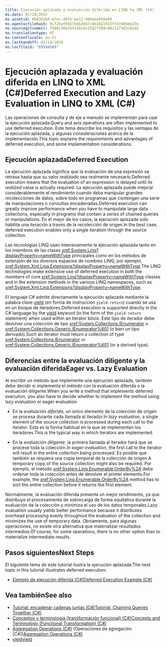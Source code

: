 ```yaml
---
title: Ejecución aplazada y evaluación diferida en LINQ to XML (C#)
ms.date: 07/20/2015
ms.assetid: 8683d1b4-b7ec-407b-be12-906ebe958a09
ms.openlocfilehash: 9cf28afb5b7b8b3047c8b1b21915ffe7409eb25e
ms.sourcegitcommit: 7588136e355e10cbc2582f389c90c127363c02a5
ms.translationtype: HT
ms.contentlocale: es-ES
ms.lasthandoff: 03/14/2020
ms.locfileid: "69594569"
---
```

# <a name="deferred-execution-and-lazy-evaluation-in-linq-to-xml-c"></a><span data-ttu-id="4de37-102">Ejecución aplazada y evaluación diferida en LINQ to XML (C#)</span><span class="sxs-lookup"><span data-stu-id="4de37-102">Deferred Execution and Lazy Evaluation in LINQ to XML (C#)</span></span>
<span data-ttu-id="4de37-103">Las operaciones de consulta y de eje a menudo se implementan para usar la ejecución aplazada.</span><span class="sxs-lookup"><span data-stu-id="4de37-103">Query and axis operations are often implemented to use deferred execution.</span></span> <span data-ttu-id="4de37-104">Este tema describe los requisitos y las ventajas de la ejecución aplazada, y algunas consideraciones acerca de la implementación.</span><span class="sxs-lookup"><span data-stu-id="4de37-104">This topic explains the requirements and advantages of deferred execution, and some implementation considerations.</span></span>  
  
## <a name="deferred-execution"></a><span data-ttu-id="4de37-105">Ejecución aplazada</span><span class="sxs-lookup"><span data-stu-id="4de37-105">Deferred Execution</span></span>  
 <span data-ttu-id="4de37-106">La ejecución aplazada significa que la evaluación de una expresión se retrasa hasta que su valor *realizado* sea realmente necesario.</span><span class="sxs-lookup"><span data-stu-id="4de37-106">Deferred execution means that the evaluation of an expression is delayed until its *realized* value is actually required.</span></span> <span data-ttu-id="4de37-107">La ejecución aplazada puede mejorar considerablemente el rendimiento cuando deba manipular grandes recolecciones de datos, sobre todo en programas que contengan una serie de manipulaciones o consultas encadenadas.</span><span class="sxs-lookup"><span data-stu-id="4de37-107">Deferred execution can greatly improve performance when you have to manipulate large data collections, especially in programs that contain a series of chained queries or manipulations.</span></span> <span data-ttu-id="4de37-108">En el mejor de los casos, la ejecución aplazada solo habilita una iteración a través de la recolección de origen.</span><span class="sxs-lookup"><span data-stu-id="4de37-108">In the best case, deferred execution enables only a single iteration through the source collection.</span></span>  
  
 <span data-ttu-id="4de37-109">Las tecnologías LINQ usan intensivamente la ejecución aplazada tanto en los miembros de las clases <xref:System.Linq?displayProperty=nameWithType> principales como en los métodos de extensión de los diversos espacios de nombres LINQ, por ejemplo, <xref:System.Xml.Linq.Extensions?displayProperty=nameWithType>.</span><span class="sxs-lookup"><span data-stu-id="4de37-109">The LINQ technologies make extensive use of deferred execution in both the members of core <xref:System.Linq?displayProperty=nameWithType> classes and in the extension methods in the various LINQ namespaces, such as <xref:System.Xml.Linq.Extensions?displayProperty=nameWithType>.</span></span>  
  
 <span data-ttu-id="4de37-110">El lenguaje C# admite directamente la ejecución aplazada mediante la palabra clave [yield](../../../language-reference/keywords/yield.md) (en forma de instrucción `yield-return`) cuando se usa en un bloque de iteradores.</span><span class="sxs-lookup"><span data-stu-id="4de37-110">Deferred execution is supported directly in the C# language by the [yield](../../../language-reference/keywords/yield.md) keyword (in the form of the `yield-return` statement) when used within an iterator block.</span></span> <span data-ttu-id="4de37-111">Este tipo de iterador debe devolver una colección de tipo <xref:System.Collections.IEnumerator> o <xref:System.Collections.Generic.IEnumerator%601> (o bien un tipo derivado).</span><span class="sxs-lookup"><span data-stu-id="4de37-111">Such an iterator must return a collection of type <xref:System.Collections.IEnumerator> or <xref:System.Collections.Generic.IEnumerator%601> (or a derived type).</span></span>  
  
## <a name="eager-vs-lazy-evaluation"></a><span data-ttu-id="4de37-112">Diferencias entre la evaluación diligente y la evaluación diferida</span><span class="sxs-lookup"><span data-stu-id="4de37-112">Eager vs. Lazy Evaluation</span></span>  
 <span data-ttu-id="4de37-113">Al escribir un método que implemente una ejecución aplazada, también debe decidir si implementa el método con la evaluación diferida o la evaluación diligente.</span><span class="sxs-lookup"><span data-stu-id="4de37-113">When you write a method that implements deferred execution, you also have to decide whether to implement the method using lazy evaluation or eager evaluation.</span></span>  
  
- <span data-ttu-id="4de37-114">En la *evaluación diferida*, un único elemento de la colección de origen se procesa durante cada llamada al iterador.</span><span class="sxs-lookup"><span data-stu-id="4de37-114">In *lazy evaluation*, a single element of the source collection is processed during each call to the iterator.</span></span> <span data-ttu-id="4de37-115">Esta es la forma habitual en la que se implementan los iteradores.</span><span class="sxs-lookup"><span data-stu-id="4de37-115">This is the typical way in which iterators are implemented.</span></span>  
  
- <span data-ttu-id="4de37-116">En la *evaluación diligente*, la primera llamada al iterador hará que se procese toda la colección.</span><span class="sxs-lookup"><span data-stu-id="4de37-116">In *eager evaluation*, the first call to the iterator will result in the entire collection being processed.</span></span> <span data-ttu-id="4de37-117">Es posible que también se requiera una copia temporal de la colección de origen.</span><span class="sxs-lookup"><span data-stu-id="4de37-117">A temporary copy of the source collection might also be required.</span></span> <span data-ttu-id="4de37-118">Por ejemplo, el método <xref:System.Linq.Enumerable.OrderBy%2A> debe ordenar toda la colección antes de devolver el primer elemento.</span><span class="sxs-lookup"><span data-stu-id="4de37-118">For example, the <xref:System.Linq.Enumerable.OrderBy%2A> method has to sort the entire collection before it returns the first element.</span></span>  
  
 <span data-ttu-id="4de37-119">Normalmente, la evaluación diferida presenta un mejor rendimiento, ya que distribuye el procesamiento de sobrecarga de forma equitativa durante la evaluación de la colección y minimiza el uso de los datos temporales.</span><span class="sxs-lookup"><span data-stu-id="4de37-119">Lazy evaluation usually yields better performance because it distributes overhead processing evenly throughout the evaluation of the collection and minimizes the use of temporary data.</span></span> <span data-ttu-id="4de37-120">Obviamente, para algunas operaciones, no existe otra alternativa que materializar resultados intermedios.</span><span class="sxs-lookup"><span data-stu-id="4de37-120">Of course, for some operations, there is no other option than to materialize intermediate results.</span></span>  
  
## <a name="next-steps"></a><span data-ttu-id="4de37-121">Pasos siguientes</span><span class="sxs-lookup"><span data-stu-id="4de37-121">Next Steps</span></span>  
 <span data-ttu-id="4de37-122">El siguiente tema de este tutorial ilustra la ejecución aplazada:</span><span class="sxs-lookup"><span data-stu-id="4de37-122">The next topic in this tutorial illustrates deferred execution:</span></span>  
  
- [<span data-ttu-id="4de37-123">Ejemplo de ejecución diferida (C#)</span><span class="sxs-lookup"><span data-stu-id="4de37-123">Deferred Execution Example (C#)</span></span>](./deferred-execution-example.md)  
  
## <a name="see-also"></a><span data-ttu-id="4de37-124">Vea también</span><span class="sxs-lookup"><span data-stu-id="4de37-124">See also</span></span>

- [<span data-ttu-id="4de37-125">Tutorial: encadenar cadenas juntas (C#)</span><span class="sxs-lookup"><span data-stu-id="4de37-125">Tutorial: Chaining Queries Together (C#)</span></span>](./deferred-execution-and-lazy-evaluation-in-linq-to-xml.md)
- [<span data-ttu-id="4de37-126">Conceptos y terminología (transformación funcional) (C#)</span><span class="sxs-lookup"><span data-stu-id="4de37-126">Concepts and Terminology (Functional Transformation) (C#)</span></span>](./concepts-and-terminology-functional-transformation.md)
- <span data-ttu-id="4de37-127">[Aggregation Operations (C#)](./aggregation-operations.md) (Operaciones de agregación [C#])</span><span class="sxs-lookup"><span data-stu-id="4de37-127">[Aggregation Operations (C#)](./aggregation-operations.md)</span></span>
- [<span data-ttu-id="4de37-128">yield</span><span class="sxs-lookup"><span data-stu-id="4de37-128">yield</span></span>](../../../language-reference/keywords/yield.md)
